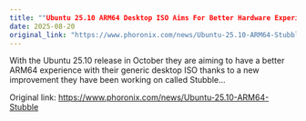 ```yaml
---
title: ""Ubuntu 25.10 ARM64 Desktop ISO Aims For Better Hardware Experience With \"Stubble\"""
date: 2025-08-20
original_link: "https://www.phoronix.com/news/Ubuntu-25.10-ARM64-Stubble"
---
```


With the Ubuntu 25.10 release in October they are aiming to have a better ARM64 experience with their generic desktop ISO thanks to a new improvement they have been working on called Stubble...

Original link: https://www.phoronix.com/news/Ubuntu-25.10-ARM64-Stubble
